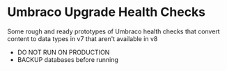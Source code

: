 # Umbraco Upgrade Health Checks

Some rough and ready prototypes of Umbraco health checks that convert content to data types in v7 that aren't available in v8

* DO NOT RUN ON PRODUCTION
* BACKUP databases before running